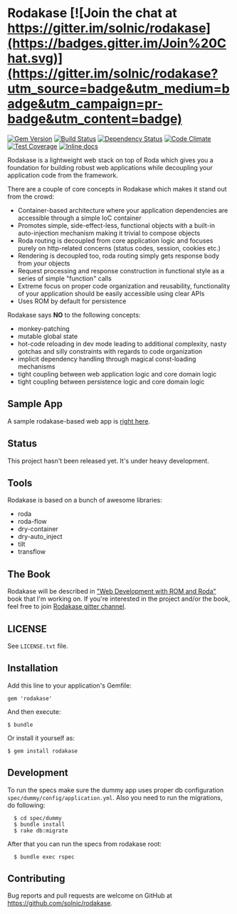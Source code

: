 [gem]: https://rubygems.org/gems/rom
[travis]: https://travis-ci.org/solnic/rodakase
[gemnasium]: https://gemnasium.com/solnic/rodakase
[codeclimate]: https://codeclimate.com/github/solnic/rodakase
[inchpages]: http://inch-ci.org/github/solnic/rodakase/

# Rodakase [![Join the chat at https://gitter.im/solnic/rodakase](https://badges.gitter.im/Join%20Chat.svg)](https://gitter.im/solnic/rodakase?utm_source=badge&utm_medium=badge&utm_campaign=pr-badge&utm_content=badge)

[![Gem Version](https://badge.fury.io/rb/rodakase.svg)][gem]
[![Build Status](https://travis-ci.org/solnic/rodakase.svg?branch=master)][travis]
[![Dependency Status](https://gemnasium.com/solnic/rodakase.svg)][gemnasium]
[![Code Climate](https://codeclimate.com/github/solnic/rodakase/badges/gpa.svg)][codeclimate]
[![Test Coverage](https://codeclimate.com/github/solnic/rodakase/badges/coverage.svg)][codeclimate]
[![Inline docs](http://inch-ci.org/github/solnic/rodakase.svg?branch=master&style=flat)][inchpages]

Rodakase is a lightweight web stack on top of Roda which gives you a foundation
for building robust web applications while decoupling your application code from
the framework.

There are a couple of core concepts in Rodakase which makes it stand out from the crowd:

* Container-based architecture where your application dependencies are accessible
  through a simple IoC container
* Promotes simple, side-effect-less, functional objects with a built-in auto-injection
  mechanism making it trivial to compose objects
* Roda routing is decoupled from core application logic and focuses purely on
  http-related concerns (status codes, session, cookies etc.)
* Rendering is decoupled too, roda routing simply gets response body from *your*
  objects
* Request processing and response construction in functional style as a series
  of simple "function" calls
* Extreme focus on proper code organization and reusability, functionality of your
  application should be easily accessible using clear APIs
* Uses ROM by default for persistence

Rodakase says **NO** to the following concepts:

* monkey-patching
* mutable global state
* hot-code reloading in dev mode leading to additional complexity, nasty gotchas
  and silly constraints with regards to code organization
* implicit dependency handling through magical const-loading mechanisms
* tight coupling between web application logic and core domain logic
* tight coupling between persistence logic and core domain logic

## Sample App

A sample rodakase-based web app is [right here](https://github.com/solnic/rodakase-blog).

## Status

This project hasn't been released yet. It's under heavy development.

## Tools

Rodakase is based on a bunch of awesome libraries:

* roda
* roda-flow
* dry-container
* dry-auto_inject
* tilt
* transflow

## The Book

Rodakase will be described in ["Web Development with ROM and Roda"](https://leanpub.com/web-development-with-rom-and-roda) book
that I'm working on. If you're interested in the project and/or the book, feel free
to join [Rodakase gitter channel](https://gitter.im/solnic/rodakase).

## LICENSE

See `LICENSE.txt` file.

## Installation

Add this line to your application's Gemfile:

```
gem 'rodakase'
```

And then execute:

```
$ bundle
```

Or install it yourself as:

```
$ gem install rodakase
```

## Development

To run the specs make sure the dummy app uses proper db configuration `spec/dummy/config/application.yml`.
Also you need to run the migrations, do following:

```
  $ cd spec/dummy
  $ bundle install
  $ rake db:migrate
```

After that you can run the specs from rodakase root:

```
  $ bundle exec rspec
```

## Contributing

Bug reports and pull requests are welcome on GitHub at https://github.com/solnic/rodakase.
